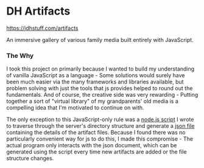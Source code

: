 # DH Artifacts
https://jdhstuff.com/artifacts

An immersive gallery of various family media built entirely with JavaScript.

### The Why
I took this project on primarily because I wanted to build my understanding of vanilla JavaScript as a language - Some solutions would surely have been much easier via the many frameworks and libraries available, but problem solving with just the tools that js provides helped to round out the fundamentals. And of course, the creative side was very rewarding - Putting together a sort of "virtual library" of my grandparents' old media is a compelling idea that I'm motivated to continue on with.

The only exception to this JavaScript-only rule was a [node.js script](serverside/app.js) I wrote to traverse through the server's directory structure and generate a [json file](include/artifacts.json) containing the details of the artifact files. Because I found there was no particularly convenient way for js to do this, I made this compromise - The actual program only interacts with the json document, which can be generated using the script every time new artifacts are added or the file structure changes.
